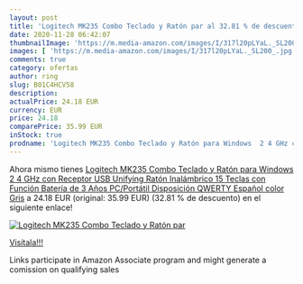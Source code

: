 ```yaml
---
layout: post
title: 'Logitech MK235 Combo Teclado y Ratón par al 32.81 % de descuento'
date: 2020-11-28 06:42:07
thumbnailImage: 'https://m.media-amazon.com/images/I/317l20pLYaL._SL200_.jpg'
images: [ 'https://m.media-amazon.com/images/I/317l20pLYaL._SL200_.jpg' ]
comments: true
category: ofertas
author: ring
slug: B01C4HCV58
description:
actualPrice: 24.18 EUR
currency: EUR
price: 24.18
comparePrice: 35.99 EUR
inStock: true
prodname: 'Logitech MK235 Combo Teclado y Ratón para Windows  2 4 GHz con Receptor USB Unifying  Ratón Inalámbrico  15 Teclas con Función  Batería de 3 Años  PC/Portátil  Disposición QWERTY Español  color Gris'
---
```


Ahora mismo tienes [Logitech MK235 Combo Teclado y Ratón para Windows  2 4 GHz con Receptor USB Unifying  Ratón Inalámbrico  15 Teclas con Función  Batería de 3 Años  PC/Portátil  Disposición QWERTY Español  color Gris](https://www.amazon.es/dp/B01C4HCV58/?tag=tolees-21) a 24.18 EUR (original: 35.99 EUR) (32.81 %  de descuento) en el siguiente enlace!

[![Logitech MK235 Combo Teclado y Ratón par](https://m.media-amazon.com/images/I/317l20pLYaL._SL200_.jpg)](https://www.amazon.es/dp/B01C4HCV58/?tag=tolees-21)

[Visítala!!!](https://www.amazon.es/dp/B01C4HCV58/?tag=tolees-21)

Links participate in Amazon Associate program and might generate a comission on qualifying sales
